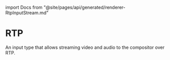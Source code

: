 import Docs from "@site/pages/api/generated/renderer-RtpInputStream.md"

# RTP
An input type that allows streaming video and audio to the compositor over RTP.

<Docs />
